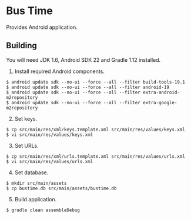 # Bus Time

Provides Android application.

## Building

You will need JDK 1.6, Android SDK 22 and Gradle 1.12 installed.

1. Install required Android components.

  ```
  $ android update sdk --no-ui --force --all --filter build-tools-19.1
  $ android update sdk --no-ui --force --all --filter android-19
  $ android update sdk --no-ui --force --all --filter extra-android-m2repository
  $ android update sdk --no-ui --force --all --filter extra-google-m2repository
  ```

2. Set keys.

  ```
  $ cp src/main/res/xml/keys.template.xml src/main/res/values/keys.xml
  $ vi src/main/res/values/keys.xml
  ```

3. Set URLs.

  ```
  $ cp src/main/res/xml/urls.template.xml src/main/res/values/urls.xml
  $ vi src/main/res/values/urls.xml
  ```

4. Set database.

  ```
  $ mkdir src/main/assets
  $ cp bustime.db src/main/assets/bustime.db
  ```

5. Build application.

  ```
  $ gradle clean assembleDebug
  ```
